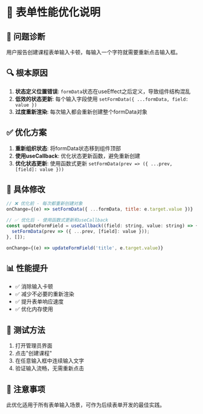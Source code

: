 # 🚀 表单性能优化说明

## 🚨 问题诊断
用户报告创建课程表单输入卡顿，每输入一个字符就需要重新点击输入框。

## 🔍 根本原因
1. **状态定义位置错误**: `formData`状态在useEffect之后定义，导致组件结构混乱
2. **低效的状态更新**: 每个输入字段使用 `setFormData({ ...formData, field: value })`
3. **过度重新渲染**: 每次输入都会重新创建整个formData对象

## ✅ 优化方案
1. **重新组织状态**: 将formData状态移到组件顶部
2. **使用useCallback**: 优化状态更新函数，避免重新创建
3. **优化状态更新**: 使用函数式更新 `setFormData(prev => ({ ...prev, [field]: value }))`

## 🔧 具体修改
```javascript
// ❌ 优化前 - 每次都重新创建对象
onChange={(e) => setFormData({ ...formData, title: e.target.value })}

// ✅ 优化后 - 使用函数式更新和useCallback
const updateFormField = useCallback((field: string, value: string) => {
  setFormData(prev => ({ ...prev, [field]: value }));
}, []);

onChange={(e) => updateFormField('title', e.target.value)}
```

## 📊 性能提升
- ✅ 消除输入卡顿
- ✅ 减少不必要的重新渲染
- ✅ 提升表单响应速度
- ✅ 优化内存使用

## 🧪 测试方法
1. 打开管理员界面
2. 点击"创建课程"
3. 在任意输入框中连续输入文字
4. 验证输入流畅，无需重新点击

## 📝 注意事项
此优化适用于所有表单输入场景，可作为后续表单开发的最佳实践。
